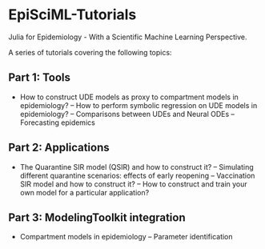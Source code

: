 # EpiSciML-Tutorials
Julia for Epidemiology - With a Scientific Machine Learning Perspective.

A series of tutorials covering the following topics:

## Part 1: Tools

- How to construct UDE models as proxy to compartment models in epidemiology?
– How to perform symbolic regression on UDE models in epidemiology?
– Comparisons between UDEs and Neural ODEs
– Forecasting epidemics 

## Part 2: Applications

- The Quarantine SIR model (QSIR) and how to construct it?
– Simulating different quarantine scenarios: effects of early reopening
– Vaccination SIR model and how to construct it?
– How to construct and train your own model for a particular application?

## Part 3: ModelingToolkit integration

- Compartment models in epidemiology
– Parameter identification
